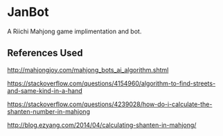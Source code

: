 # JanBot
A Riichi Mahjong game implimentation and bot.


## References Used
http://mahjongjoy.com/mahjong_bots_ai_algorithm.shtml

https://stackoverflow.com/questions/4154960/algorithm-to-find-streets-and-same-kind-in-a-hand

https://stackoverflow.com/questions/4239028/how-do-i-calculate-the-shanten-number-in-mahjong

http://blog.ezyang.com/2014/04/calculating-shanten-in-mahjong/